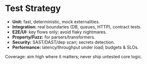 # Test Strategy

- **Unit:** fast, deterministic, mock externalities.
- **Integration:** real boundaries (DB, queues, HTTP), contract tests.
- **E2E/UI:** key flows only; avoid flaky nightmares.
- **Property/Fuzz:** for parsers/transformers.
- **Security:** SAST/DAST/dep scan; secrets detection.
- **Performance:** latency/throughput under load; budgets & SLOs.

Coverage: aim high where it matters; never ship untested core logic.
